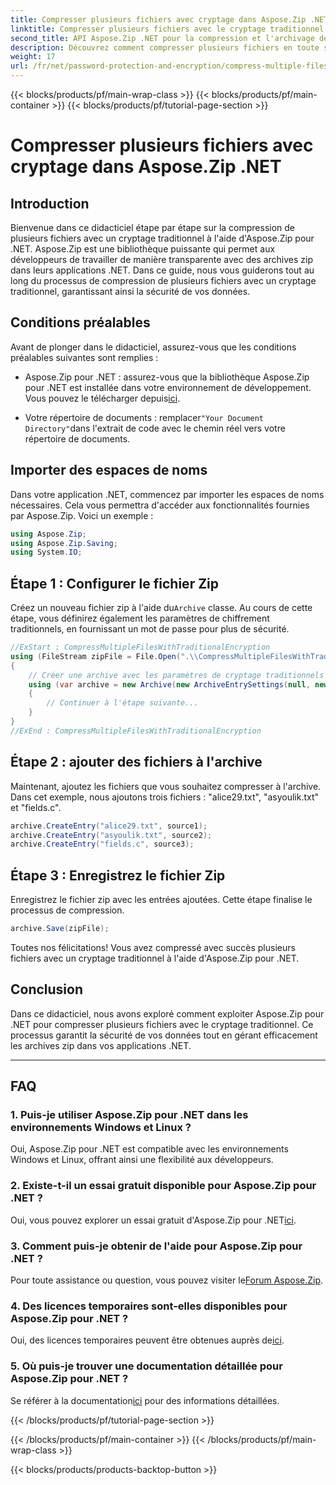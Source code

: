 ```yaml
---
title: Compresser plusieurs fichiers avec cryptage dans Aspose.Zip .NET
linktitle: Compresser plusieurs fichiers avec le cryptage traditionnel
second_title: API Aspose.Zip .NET pour la compression et l'archivage de fichiers
description: Découvrez comment compresser plusieurs fichiers en toute sécurité à l'aide du chiffrement traditionnel dans Aspose.Zip pour .NET. Améliorez la protection des données dans vos applications .NET.
weight: 17
url: /fr/net/password-protection-and-encryption/compress-multiple-files-traditional-encryption/
---
```


{{< blocks/products/pf/main-wrap-class >}}
{{< blocks/products/pf/main-container >}}
{{< blocks/products/pf/tutorial-page-section >}}

# Compresser plusieurs fichiers avec cryptage dans Aspose.Zip .NET


## Introduction

Bienvenue dans ce didacticiel étape par étape sur la compression de plusieurs fichiers avec un cryptage traditionnel à l'aide d'Aspose.Zip pour .NET. Aspose.Zip est une bibliothèque puissante qui permet aux développeurs de travailler de manière transparente avec des archives zip dans leurs applications .NET. Dans ce guide, nous vous guiderons tout au long du processus de compression de plusieurs fichiers avec un cryptage traditionnel, garantissant ainsi la sécurité de vos données.

## Conditions préalables

Avant de plonger dans le didacticiel, assurez-vous que les conditions préalables suivantes sont remplies :

-  Aspose.Zip pour .NET : assurez-vous que la bibliothèque Aspose.Zip pour .NET est installée dans votre environnement de développement. Vous pouvez le télécharger depuis[ici](https://releases.aspose.com/zip/net/).

-  Votre répertoire de documents : remplacer`"Your Document Directory"`dans l'extrait de code avec le chemin réel vers votre répertoire de documents.

## Importer des espaces de noms

Dans votre application .NET, commencez par importer les espaces de noms nécessaires. Cela vous permettra d'accéder aux fonctionnalités fournies par Aspose.Zip. Voici un exemple :

```csharp
using Aspose.Zip;
using Aspose.Zip.Saving;
using System.IO;
```

## Étape 1 : Configurer le fichier Zip

 Créez un nouveau fichier zip à l'aide du`Archive` classe. Au cours de cette étape, vous définirez également les paramètres de chiffrement traditionnels, en fournissant un mot de passe pour plus de sécurité.

```csharp
//ExStart : CompressMultipleFilesWithTraditionalEncryption
using (FileStream zipFile = File.Open(".\\CompressMultipleFilesWithTraditionalEncryption_out.zip", FileMode.Create))
{
    // Créer une archive avec les paramètres de cryptage traditionnels
    using (var archive = new Archive(new ArchiveEntrySettings(null, new TraditionalEncryptionSettings("p@s$"))))
    {
        // Continuer à l'étape suivante...
    }
}
//ExEnd : CompressMultipleFilesWithTraditionalEncryption
```

## Étape 2 : ajouter des fichiers à l'archive

Maintenant, ajoutez les fichiers que vous souhaitez compresser à l'archive. Dans cet exemple, nous ajoutons trois fichiers : "alice29.txt", "asyoulik.txt" et "fields.c".

```csharp
archive.CreateEntry("alice29.txt", source1);
archive.CreateEntry("asyoulik.txt", source2);
archive.CreateEntry("fields.c", source3);
```

## Étape 3 : Enregistrez le fichier Zip

Enregistrez le fichier zip avec les entrées ajoutées. Cette étape finalise le processus de compression.

```csharp
archive.Save(zipFile);
```

Toutes nos félicitations! Vous avez compressé avec succès plusieurs fichiers avec un cryptage traditionnel à l'aide d'Aspose.Zip pour .NET.

## Conclusion

Dans ce didacticiel, nous avons exploré comment exploiter Aspose.Zip pour .NET pour compresser plusieurs fichiers avec le cryptage traditionnel. Ce processus garantit la sécurité de vos données tout en gérant efficacement les archives zip dans vos applications .NET.

---

## FAQ

### 1. Puis-je utiliser Aspose.Zip pour .NET dans les environnements Windows et Linux ?

Oui, Aspose.Zip pour .NET est compatible avec les environnements Windows et Linux, offrant ainsi une flexibilité aux développeurs.

### 2. Existe-t-il un essai gratuit disponible pour Aspose.Zip pour .NET ?

 Oui, vous pouvez explorer un essai gratuit d'Aspose.Zip pour .NET[ici](https://releases.aspose.com/).

### 3. Comment puis-je obtenir de l'aide pour Aspose.Zip pour .NET ?

 Pour toute assistance ou question, vous pouvez visiter le[Forum Aspose.Zip](https://forum.aspose.com/c/zip/37).

### 4. Des licences temporaires sont-elles disponibles pour Aspose.Zip pour .NET ?

 Oui, des licences temporaires peuvent être obtenues auprès de[ici](https://purchase.aspose.com/temporary-license/).

### 5. Où puis-je trouver une documentation détaillée pour Aspose.Zip pour .NET ?

Se référer à la documentation[ici](https://reference.aspose.com/zip/net/) pour des informations détaillées.

{{< /blocks/products/pf/tutorial-page-section >}}

{{< /blocks/products/pf/main-container >}}
{{< /blocks/products/pf/main-wrap-class >}}

{{< blocks/products/products-backtop-button >}}
